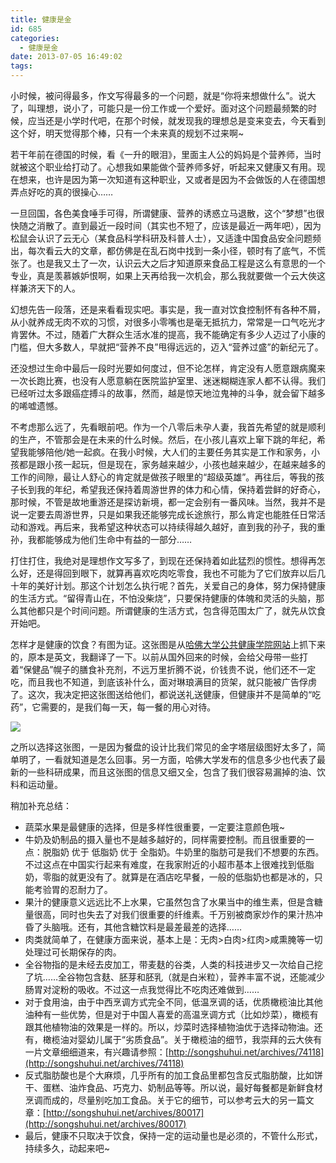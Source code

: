 ```yaml
---
title: 健康是金
id: 685
categories:
  - 健康是金
date: 2013-07-05 16:49:02
tags:
---
```


小时候，被问得最多，作文写得最多的一个问题，就是“你将来想做什么”。说大了，叫理想，说小了，可能只是一份工作或一个爱好。面对这个问题最频繁的时候，应当还是小学时代吧，在那个时候，就发现我的理想总是变来变去，今天看到这个好，明天觉得那个棒，只有一个未来真的规划不过来啊~

若干年前在德国的时候，看《一升的眼泪》，里面主人公的妈妈是个营养师，当时就被这个职业给打动了。心想我如果能做个营养师多好，听起来又健康又有用。现在想来，也许是因为第一次知道有这种职业，又或者是因为不会做饭的人在德国想弄点好吃的真的很操心……

一旦回国，各色美食唾手可得，所谓健康、营养的诱惑立马退散，这个“梦想”也很快随之消散了。直到最近一段时间（其实也不短了，应该是最近一两年吧），因为松鼠会认识了云无心（某食品科学科研及科普人士），又适逢中国食品安全问题频出，每次看云大的文章，都仿佛是在乱石岗中找到一条小径，顿时有了底气，不慌张了。也是我又土了一次，认识云大之后才知道原来食品工程是这么有意思的一个专业，真是羡慕嫉妒恨啊，如果上天再给我一次机会，那么我就要做一个云大俠这样兼济天下的人。

幻想先告一段落，还是来看看现实吧。事实是，我一直对饮食控制怀有各种不屑，从小就养成无肉不欢的习惯，对很多小零嘴也是毫无抵抗力，常常是一口气吃光才肯罢休。不过，随着广大群众生活水准的提高，我不能确定有多少人迈过了小康的门槛，但大多数人，早就把“营养不良”甩得远远的，迈入“营养过盛”的新纪元了。

还没想过生命中最后一段时光要如何度过，但不论怎样，肯定没有人愿意跟病魔来一次长跑比赛，也没有人愿意躺在医院监护室里、迷迷糊糊连家人都不认得。我们已经听过太多跟癌症搏斗的故事，然而，越是惊天地泣鬼神的斗争，就会留下越多的唏嘘遗憾。

不考虑那么远了，先看眼前吧。作为一个八零后未孕人妻，我首先希望的就是顺利的生产，不管那会是在未来的什么时候。然后，在小孩儿喜欢上窜下跳的年纪，希望我能够陪他/她一起疯。在我小时候，大人们的主要任务其实是工作和家务，小孩都是跟小孩一起玩，但是现在，家务越来越少，小孩也越来越少，在越来越多的工作的间隙，最让人舒心的肯定就是做孩子眼里的“超级英雄”。再往后，等我的孩子长到我的年纪，希望我还保持着周游世界的体力和心情，保持着尝鲜的好奇心，那时候，不管是故地重游还是探访新境，都一定会别有一番风味。当然，我并不是说一定要去周游世界，只是如果我还能够完成长途旅行，那么肯定也能胜任日常活动和游戏。再后来，我希望这种状态可以持续得越久越好，直到我的孙子，我的重孙，我都能够成为他们生命中有益的一部分……

打住打住，我绝对是理想作文写多了，到现在还保持着如此猛烈的惯性。想得再怎么好，还是得回到眼下，就算再喜欢吃肉吃零食，我也不可能为了它们放弃以后几十年的美好计划。那这个计划怎么执行呢？首先，关爱自己的身体，努力保持健康的生活方式。“留得青山在，不怕没柴烧”，只要保持健康的体魄和灵活的头脑，那么其他都只是个时间问题。所谓健康的生活方式，包含得范围太广了，就先从饮食开始吧。

怎样才是健康的饮食？有图为证。这张图是从[哈佛大学公共健康学院网站](http://www.hsph.harvard.edu/nutritionsource/pyramid/)上抓下来的，原本是英文，我翻译了一下。以前从国外回来的时候，会给父母带一些打着“保健品”幌子的膳食补充剂，不远万里折腾不说，价钱贵不说，他们还不一定吃，而且我也不知道，到底该补什么，面对琳琅满目的货架，就只能被广告俘虏了。这次，我决定把这张图送给他们，都说送礼送健康，但健康并不是简单的“吃药”，它需要的，是我们每一天，每一餐的用心对待。

![](http://lithilda.info/wp-content/uploads/2013/06/HEPApr2013.png)

之所以选择这张图，一是因为餐盘的设计比我们常见的金字塔层级图好太多了，简单明了，一看就知道是怎么回事。另一方面，哈佛大学发布的信息多少也代表了最新的一些科研成果，而且这张图的信息又细又全，包含了我们很容易漏掉的油、饮料和运动量。

稍加补充总结：

*   蔬菜水果是最健康的选择，但是多样性很重要，一定要注意颜色哦~
*   牛奶及奶制品的摄入量也不是越多越好的，同样需要控制。而且很重要的一点：脱脂奶 优于 低脂奶 优于 全脂奶。牛奶里的脂肪可是我们不想要的东西。不过这点在中国实行起来有难度，在我家附近的小超市基本上很难找到低脂奶，零脂的就更没有了。就算是在酒店吃早餐，一般的低脂奶也都是冰的，只能考验胃的忍耐力了。
*   果汁的健康意义远远比不上水果，它虽然包含了水果当中的维生素，但是含糖量很高，同时也失去了对我们很重要的纤维素。千万别被商家炒作的果汁热冲昏了头脑哦。还有，其他含糖饮料是最差最差的选择……
*   肉类就简单了，在健康方面来说，基本上是：无肉&gt;白肉&gt;红肉&gt;咸熏腌等一切处理过可长期保存的肉。
*   全谷物指的是未经去皮加工，带麦麸的谷类，人类的科技进步又一次给自己挖了坑……全谷物包含麸、胚芽和胚乳（就是白米粒），营养丰富不说，还能减少肠胃对淀粉的吸收。不过这一点我觉得比不吃肉还难做到……
*   对于食用油，由于中西烹调方式完全不同，低温烹调的话，优质橄榄油比其他油种有一些优势，但是对于中国人喜爱的高温烹调方式（比如炒菜），橄榄有跟其他植物油的效果是一样的。所以，炒菜时选择植物油优于选择动物油。还有，橄榄油对婴幼儿属于“劣质食品”。关于橄榄油的细节，我崇拜的云大俠有一片文章细细道来，有兴趣请参照：[http://songshuhui.net/archives/74118](http://songshuhui.net/archives/74118)
*   反式脂肪酸也是个大麻烦，几乎所有的加工食品里都包含反式脂肪酸，比如饼干、蛋糕、油炸食品、巧克力、奶制品等等。所以说，最好每餐都是新鲜食材烹调而成的，尽量别吃加工食品。关于它的细节，可以参考云大的另一篇文章：[http://songshuhui.net/archives/80017](http://songshuhui.net/archives/80017)
*   最后，健康不只取决于饮食，保持一定的运动量也是必须的，不管什么形式，持续多久，动起来吧~
